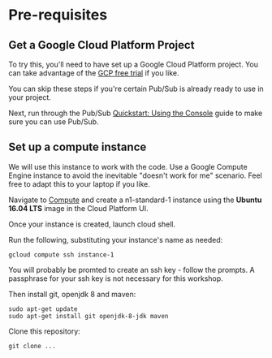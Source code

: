 # Pre-requisites

## Get a Google Cloud Platform Project

To try this, you'll need to have set up a Google Cloud Platform project. You can take advantage of the [GCP free trial](https://console.cloud.google.com/freetrial) if you like.

You can skip these steps if you're certain Pub/Sub is already ready to use in your project.

Next, run through the Pub/Sub [Quickstart: Using the Console](https://cloud.google.com/pubsub/docs/quickstart-console) guide to make sure you can use Pub/Sub.

## Set up a compute instance

We will use this instance to work with the code. Use a Google Compute Engine instance to avoid the inevitable "doesn't work for me" scenario. Feel free to adapt this to your laptop if you like.

Navigate to [Compute](https://console.cloud.google.com/compute) and create a n1-standard-1 instance using the **Ubuntu 16.04 LTS** image in the Cloud Platform UI.

Once your instance is created, launch cloud shell. 

Run the following, substituting your instance's name as needed:

```
gcloud compute ssh instance-1
```
 
You will probably be promted to create an ssh key - follow the prompts. A passphrase for your ssh key is not necessary for this workshop.

Then install git, openjdk 8 and maven:

```
sudo apt-get update
sudo apt-get install git openjdk-8-jdk maven
```

Clone this repository:

```
git clone ...
```